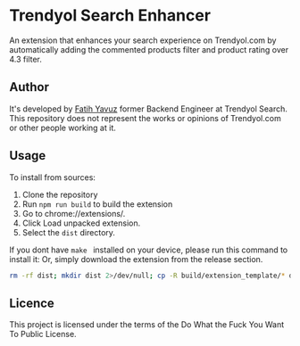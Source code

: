 Trendyol Search Enhancer
======================
An extension that enhances your search experience on Trendyol.com by automatically adding the  commented products filter and product rating over 4.3 filter.

Author
------
It's developed by [Fatih Yavuz](https://twitter.com/fthdev) former Backend Engineer at Trendyol Search.
This repository does not represent the works or opinions of Trendyol.com or other people working at it.


Usage
-----

To install from sources:

1. Clone the repository
2. Run `npm run build` to build the extension
3. Go to chrome://extensions/.
4. Click Load unpacked extension.
5. Select the `dist` directory.

If you dont have `make ` installed on your device, please run this command to install it:
Or, simply download the extension from the release section.

```bash
rm -rf dist; mkdir dist 2>/dev/null; cp -R build/extension_template/* dist/; npm install && npx webpack; node build/scripts/post-build.js
```
Licence
-------
This project is licensed under the terms of the Do What the Fuck You Want To Public License.
